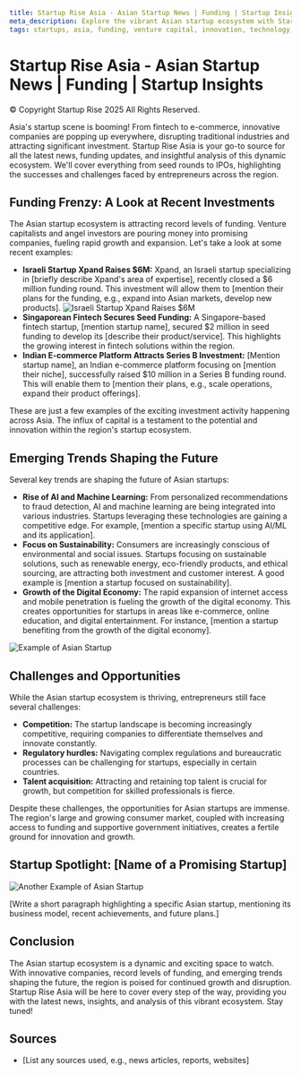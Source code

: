 ```yaml
title: Startup Rise Asia - Asian Startup News | Funding | Startup Insights
meta_description: Explore the vibrant Asian startup ecosystem with Startup Rise Asia. Get the latest news on funding rounds, insightful analysis of emerging trends, and success stories from innovative companies across the region.
tags: startups, asia, funding, venture capital, innovation, technology, entrepreneurship, investment, business
```

# Startup Rise Asia - Asian Startup News | Funding | Startup Insights

© Copyright Startup Rise 2025 All Rights Reserved.

Asia's startup scene is booming! From fintech to e-commerce, innovative companies are popping up everywhere, disrupting traditional industries and attracting significant investment. Startup Rise Asia is your go-to source for all the latest news, funding updates, and insightful analysis of this dynamic ecosystem.  We'll cover everything from seed rounds to IPOs, highlighting the successes and challenges faced by entrepreneurs across the region.

## Funding Frenzy:  A Look at Recent Investments

The Asian startup ecosystem is attracting record levels of funding.  Venture capitalists and angel investors are pouring money into promising companies, fueling rapid growth and expansion.  Let's take a look at some recent examples:

* **Israeli Startup Xpand Raises $6M:** Xpand, an Israeli startup specializing in [briefly describe Xpand's area of expertise], recently closed a $6 million funding round. This investment will allow them to [mention their plans for the funding, e.g., expand into Asian markets, develop new products]. ![Israeli Startup Xpand Raises $6M](IMAGE_PLACEHOLDER)
* **Singaporean Fintech Secures Seed Funding:** A Singapore-based fintech startup, [mention startup name], secured $2 million in seed funding to develop its [describe their product/service]. This highlights the growing interest in fintech solutions within the region.
* **Indian E-commerce Platform Attracts Series B Investment:** [Mention startup name], an Indian e-commerce platform focusing on [mention their niche], successfully raised $10 million in a Series B funding round. This will enable them to [mention their plans, e.g., scale operations, expand their product offerings].

These are just a few examples of the exciting investment activity happening across Asia.  The influx of capital is a testament to the potential and innovation within the region's startup ecosystem.

## Emerging Trends Shaping the Future

Several key trends are shaping the future of Asian startups:

* **Rise of AI and Machine Learning:**  From personalized recommendations to fraud detection, AI and machine learning are being integrated into various industries.  Startups leveraging these technologies are gaining a competitive edge.  For example, [mention a specific startup using AI/ML and its application].
* **Focus on Sustainability:**  Consumers are increasingly conscious of environmental and social issues.  Startups focusing on sustainable solutions, such as renewable energy, eco-friendly products, and ethical sourcing, are attracting both investment and customer interest.  A good example is [mention a startup focused on sustainability].
* **Growth of the Digital Economy:** The rapid expansion of internet access and mobile penetration is fueling the growth of the digital economy.  This creates opportunities for startups in areas like e-commerce, online education, and digital entertainment.  For instance, [mention a startup benefiting from the growth of the digital economy].


![Example of Asian Startup](IMAGE_PLACEHOLDER)

## Challenges and Opportunities

While the Asian startup ecosystem is thriving, entrepreneurs still face several challenges:

* **Competition:**  The startup landscape is becoming increasingly competitive, requiring companies to differentiate themselves and innovate constantly.
* **Regulatory hurdles:**  Navigating complex regulations and bureaucratic processes can be challenging for startups, especially in certain countries.
* **Talent acquisition:**  Attracting and retaining top talent is crucial for growth, but competition for skilled professionals is fierce.

Despite these challenges, the opportunities for Asian startups are immense. The region's large and growing consumer market, coupled with increasing access to funding and supportive government initiatives, creates a fertile ground for innovation and growth.

## Startup Spotlight: [Name of a Promising Startup]

![Another Example of Asian Startup](IMAGE_PLACEHOLDER)

[Write a short paragraph highlighting a specific Asian startup, mentioning its business model, recent achievements, and future plans.]


## Conclusion

The Asian startup ecosystem is a dynamic and exciting space to watch.  With innovative companies, record levels of funding, and emerging trends shaping the future, the region is poised for continued growth and disruption. Startup Rise Asia will be here to cover every step of the way, providing you with the latest news, insights, and analysis of this vibrant ecosystem.  Stay tuned!


## Sources

* [List any sources used, e.g., news articles, reports, websites]

